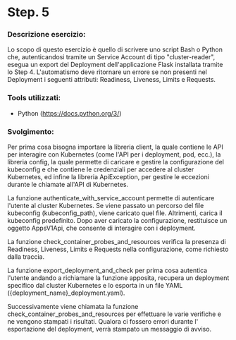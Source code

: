 
# Step. 5
### Descrizione esercizio:

Lo scopo di questo esercizio è quello di scrivere uno script Bash o Python che, autenticandosi tramite un Service Account di tipo "cluster-reader",  esegua un export del Deployment dell'applicazione Flask installata tramite lo Step 4. 
L'automatismo deve ritornare un errore se non presenti nel Deployment i seguenti attributi: Readiness, Liveness, Limits e Requests.

### Tools utilizzati:
- Python (https://docs.python.org/3/)

### Svolgimento:
Per prima cosa bisogna importare la libreria client, la quale contiene le API per interagire con Kubernetes (come l'API per i deployment, pod, ecc.), la libreria config, la quale permette di caricare e gestire la configurazione del kubeconfig e che contiene le credenziali per accedere al cluster Kubernetes, ed infine la libreria ApiException, per gestire le eccezioni durante le chiamate all'API di Kubernetes.

La funzione authenticate_with_service_account permette di autenticare l'utente al cluster Kubernetes.
Se viene passato un percorso del file kubeconfig (kubeconfig_path), viene caricato quel file. Altrimenti, carica il kubeconfig predefinito.
Dopo aver caricato la configurazione, restituisce un oggetto AppsV1Api, che consente di interagire con i deployment.

La funzione check_container_probes_and_resources verifica la presenza di Readiness, Liveness, Limits e Requests nella configurazione, come richiesto dalla traccia.

La funzione export_deployment_and_check per prima cosa autentica l'utente andando a richiamare la funzione apposita, recupera un deployment specifico dal cluster Kubernetes e lo esporta in un file YAML ({deployment_name}_deployment.yaml).

Successivamente viene chiamata la funzione check_container_probes_and_resources per effettuare le varie verifiche e ne vengono stampati i risultati. Qualora ci fossero errori durante l' esportazione del deployment, verrà stampato un messaggio di avviso.